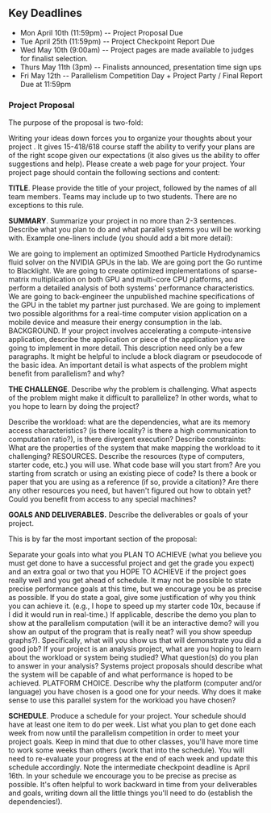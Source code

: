 ## Key Deadlines
- Mon April 10th (11:59pm) -- Project Proposal Due
- Tue April 25th (11:59pm) -- Project Checkpoint Report Due
- Wed May 10th (9:00am) -- Project pages are made available to judges for finalist selection.
- Thurs May 11th (3pm) -- Finalists announced, presentation time sign ups
- Fri May 12th -- Parallelism Competition Day + Project Party / Final Report Due at 11:59pm


### Project Proposal
The purpose of the proposal is two-fold:

Writing your ideas down forces you to organize your thoughts about your project .
It gives 15-418/618 course staff the ability to verify your plans are of the right scope given our expectations (it also gives us the ability to offer suggestions and help).
Please create a web page for your project. Your project page should contain the following sections and content:

**TITLE**. Please provide the title of your project, followed by the names of all team members. Teams may include up to two students. There are no exceptions to this rule.


**SUMMARY**. Summarize your project in no more than 2-3 sentences. Describe what you plan to do and what parallel systems you will be working with. Example one-liners include (you should add a bit more detail):

We are going to implement an optimized Smoothed Particle Hydrodynamics fluid solver on the NVIDIA GPUs in the lab.
We are going port the Go runtime to Blacklight.
We are going to create optimized implementations of sparse-matrix multiplication on both GPU and multi-core CPU platforms, and perform a detailed analysis of both systems' performance characteristics.
We are going to back-engineer the unpublished machine specifications of the GPU in the tablet my partner just purchased.
We are going to implement two possible algorithms for a real-time computer vision application on a mobile device and measure their energy consumption in the lab.
BACKGROUND. If your project involves accelerating a compute-intensive application, describe the application or piece of the application you are going to implement in more detail. This description need only be a few paragraphs. It might be helpful to include a block diagram or pseudocode of the basic idea. An important detail is what aspects of the problem might benefit from parallelism? and why?

**THE CHALLENGE**. Describe why the problem is challenging. What aspects of the problem might make it difficult to parallelize? In other words, what to you hope to learn by doing the project?

Describe the workload: what are the dependencies, what are its memory access characteristics? (is there locality? is there a high communication to computation ratio?), is there divergent execution?
Describe constraints: What are the properties of the system that make mapping the workload to it challenging?
RESOURCES. Describe the resources (type of computers, starter code, etc.) you will use. What code base will you start from? Are you starting from scratch or using an existing piece of code? Is there a book or paper that you are using as a reference (if so, provide a citation)? Are there any other resources you need, but haven't figured out how to obtain yet? Could you benefit from access to any special machines?

**GOALS AND DELIVERABLES.** Describe the deliverables or goals of your project.

This is by far the most important section of the proposal:

Separate your goals into what you PLAN TO ACHIEVE (what you believe you must get done to have a successful project and get the grade you expect) and an extra goal or two that you HOPE TO ACHIEVE if the project goes really well and you get ahead of schedule. It may not be possible to state precise performance goals at this time, but we encourage you be as precise as possible. If you do state a goal, give some justification of why you think you can achieve it. (e.g., I hope to speed up my starter code 10x, because if I did it would run in real-time.)
If applicable, describe the demo you plan to show at the parallelism computation (will it be an interactive demo? will you show an output of the program that is really neat? will you show speedup graphs?). Specifically, what will you show us that will demonstrate you did a good job?
If your project is an analysis project, what are you hoping to learn about the workload or system being studied? What question(s) do you plan to answer in your analysis?
Systems project proposals should describe what the system will be capable of and what performance is hoped to be achieved.
PLATFORM CHOICE. Describe why the platform (computer and/or language) you have chosen is a good one for your needs. Why does it make sense to use this parallel system for the workload you have chosen?

**SCHEDULE**. Produce a schedule for your project. Your schedule should have at least one item to do per week. List what you plan to get done each week from now until the parallelism competition in order to meet your project goals. Keep in mind that due to other classes, you'll have more time to work some weeks than others (work that into the schedule). You will need to re-evaluate your progress at the end of each week and update this schedule accordingly. Note the intermediate checkpoint deadline is April 16th. In your schedule we encourage you to be precise as precise as possible. It's often helpful to work backward in time from your deliverables and goals, writing down all the little things you'll need to do (establish the dependencies!).